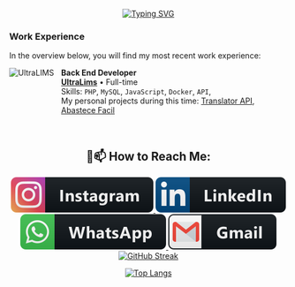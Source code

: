 <div align="center">

[![Typing SVG](https://readme-typing-svg.herokuapp.com/?lines=Welcome+To+My+GitHub+Profile;My+Name+Is+Matheus;Please+Feel+Free+To+Contact+Me)](https://git.io/typing-svg)


</div>

### Work Experience
In the overview below, you will find my most recent work experience:

[<img align="left" height="94px" width="94px" alt="UltraLIMS" src="https://media.licdn.com/dms/image/C4D0BAQFUSfKTpvGZuQ/company-logo_200_200/0/1630519197774/ultra_lims_logo?e=1720051200&v=beta&t=yVJKlh2O06OE4-NWFRyE32RhsbmZsIFzwVGTSoK2hY0"/>]([https://ultralims.com.br/front/images/ultra/foto_1.png](https://www.linkedin.com/company/ultra-lims/?originalSubdomain=br))

**Back End Developer** \
[**UltraLims**](https://ultralims.com.br/) • Full-time \
Skills: `PHP`, `MySQL`, `JavaScript`, `Docker`, `API`,\
My personal projects during this time: [Translator API](https://github.com/MatheusSan99/AutoBotTranslatorAPI), [Abastece Facil](https://github.com/MatheusSan99/AbasteceFacilAPI)
<br/>

<br/>

<div align="center">
 
 ## 💬📫 How to Reach Me: <br/>

<p align="center">

  <a href="https://www.instagram.com/matheussan_99">
     <img src="https://raw.githubusercontent.com/MikeCodesDotNET/ColoredBadges/4a38660afb7be89a6032218589b4454a1285c7f8/svg/social/instagram.svg"  alt="example badge" style="vertical-align:top margin:6px 4px>
  </a>
</p>

<p align="center">
  <a href="https://www.linkedin.com/in/matheussan/">
     <img src="https://raw.githubusercontent.com/MikeCodesDotNET/ColoredBadges/4a38660afb7be89a6032218589b4454a1285c7f8/svg/social/linkedin.svg"  alt="example badge" style="vertical-align:top margin:6px 4px>
  </a>
</p>

<p align="center"> 
  <a href="https://wa.me/+5547991531133">
     <img src="https://raw.githubusercontent.com/MikeCodesDotNET/ColoredBadges/4a38660afb7be89a6032218589b4454a1285c7f8/svg/social/whatsapp.svg"  alt="example badge" style="vertical-align:top margin:6px 4px>
  </a>
 </p>
 
 <p align="center"> 
  <a href="mailto:99matheussan@gmail.com.br">
     <img src="https://raw.githubusercontent.com/MikeCodesDotNET/ColoredBadges/4a38660afb7be89a6032218589b4454a1285c7f8/svg/social/gmail.svg"  alt="example badge" style="vertical-align:top margin:6px 4px>
  </a>
 </p>
<br/>
      
[![GitHub Streak](https://github-readme-streak-stats.herokuapp.com?user=MatheusSan99&theme=dark&hide_border=true&date_format=%5BY%20%5DM%20j&fire=AA1313)](https://git.io/streak-stats)

[![Top Langs](https://github-readme-stats.vercel.app/api/top-langs/?username=matheussan99&layout=compact)](https://github.com/anuraghazra/github-readme-stats)

